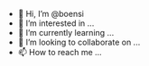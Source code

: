 - 👋 Hi, I’m @boensi
- 👀 I’m interested in ...
- 🌱 I’m currently learning ...
- 💞️ I’m looking to collaborate on ...
- 📫 How to reach me ...

<!---
boensi/boensi is a ✨ special ✨ repository because its `README.md` (this file) appears on your GitHub profile.
You can click the Preview link to take a look at your changes.
--->
